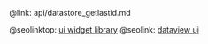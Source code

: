 @link: api/datastore_getlastid.md

@seolinktop: [ui widget library](https://webix.com)
@seolink: [dataview ui](https://webix.com/widget/dataview/)